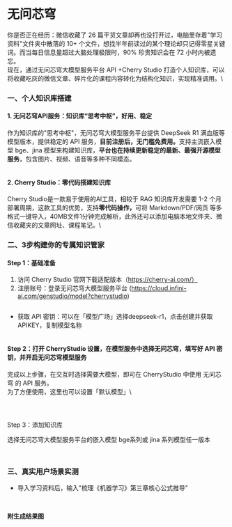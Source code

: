 # 无问芯穹

你是否正在经历：微信收藏了 26 篇干货文章却再也没打开过，电脑里存着"学习资料"文件夹中散落的 10+ 个文件，想找半年前读过的某个理论却只记得零星关键词。而当每日信息量超过大脑处理极限时，90% 珍贵知识会在 72 小时内被遗忘。\
现在，通过无问芯穹大模型服务平台 API +Cherry Studio 打造个人知识库，可以将收藏吃灰的微信文章、碎片化的课程内容转化为结构化知识，实现精准调用。\


### 一、个人知识库搭建

#### 1. 无问芯穹API服务：知识库“思考中枢”，好用、稳定

作为知识库的"思考中枢"，无问芯穹大模型服务平台提供 DeepSeek R1 满血版等模型版本，提供稳定的 API 服务，**目前注册后，无门槛免费用。**&#x652F;持主流嵌入模型 bge、jina 模型来构建知识库，**平台也在持续更新稳定的最新、最强开源模型服务**，包含图片、视频、语音等多种不同模态。

<figure><img src="https://infinigence.feishu.cn/space/api/box/stream/download/asynccode/?code=NjYzMzBjYzNhYjkwMWJiZmEyNzQ5MzlhOWYxZGZmMTBfRnhtRVhZd0dIUWhndDAyekNhQUc1Wk1XcVlJUXJKOVpfVG9rZW46Q3A4bGJwaXFmb1o0YnJ4SlRJTGNZeWNIbm9lXzE3NDEwODYzNjk6MTc0MTA4OTk2OV9WNA" alt=""><figcaption></figcaption></figure>

#### 2. Cherry Studio：零代码搭建知识库

Cherry Studio是一款易于使用的AI工具，相较于 RAG 知识库开发需要 1-2 个月部署周期，这款工具的优势，支持**零代码操作，**&#x53EF;将 Markdown/PDF/网页 等多格式一键导入，40MB文件1分钟完成解析，此外还可以添加电脑本地文件夹、微信收藏夹的文章网址、课程笔记。\


### 二、3步构建你的专属知识管家

#### Step 1：基础准备

1. 访问 Cherry Studio 官网下载适配版本（https://cherry-ai.com/）
2. 注册账号：登录无问芯穹大模型服务平台 (https://cloud.infini-ai.com/genstudio/model?cherrystudio)

<figure><img src="https://infinigence.feishu.cn/space/api/box/stream/download/asynccode/?code=OWI2MDEwZjM5ZjNiZGEwMWIzYWY1OTk0ZmYwYThjNjJfOUxYQ2JRcUlUN2RtV1J4RWtFSlFEQ2pPQTliWVlMU1RfVG9rZW46Q2xoWGJBRjJMbzdvOXR4anJ3bmN2a3hIbjVnXzE3NDEwODYzNjk6MTc0MTA4OTk2OV9WNA" alt=""><figcaption></figcaption></figure>

* 获取 API 密钥：可以在「模型广场」选择deepseek-r1，点击创建并获取APIKEY，复制模型名称

<figure><img src="https://infinigence.feishu.cn/space/api/box/stream/download/asynccode/?code=NjA1OTMwZWZjMzBkY2M1MTllYzY5OWYwYTQyOGM1OTlfcjlDQmR4WlBDMUxDbzZuMUNiYXpCMHVmYmoxVlJOeXBfVG9rZW46UDg0VWJKTmdxb3pGVVd4QTlkaGNWaXB2bnhlXzE3NDEwODYzNjk6MTc0MTA4OTk2OV9WNA" alt=""><figcaption></figcaption></figure>

#### Step 2：打开 CherryStudio 设置，在模型服务中选择无问芯穹，填写好 API 密钥，并开启无问芯穹模型服务

完成以上步骤，在交互时选择需要大模型，即可在 CherryStudio 中使用 无问芯穹 的 API 服务。\
为了方便使用，这里也可以设置「默认模型」\


<figure><img src="https://infinigence.feishu.cn/space/api/box/stream/download/asynccode/?code=OWQyYTc2ZTBjOGQ1YzI4Zjg0MzhlMDc5MWNhMTVlMTNfdnUwYVdlbjVHT2xlUk9mUFRTUGFnOXpmRkRvQURhbk9fVG9rZW46UUp3VGJ6NHFBb0dIV0J4TVhmRGNGQk1FbnlzXzE3NDEwODYzNjk6MTc0MTA4OTk2OV9WNA" alt=""><figcaption></figcaption></figure>

<figure><img src="https://infinigence.feishu.cn/space/api/box/stream/download/asynccode/?code=YzM2NTk4MWFkODBhZmIxNjNkY2VmYzQ5NmFkZThlMzJfcDBQdUVuUXk4VjVXaG9UMUFNdHNvMGhwd01XbWdESnJfVG9rZW46T2VIV2JwWHZvb2owcEV4NGh1VWNDenhHbmhmXzE3NDEwODYzNjk6MTc0MTA4OTk2OV9WNA" alt=""><figcaption></figcaption></figure>

<figure><img src="https://infinigence.feishu.cn/space/api/box/stream/download/asynccode/?code=Nzg4NDY5NTcxNDk2NGQyYThhOGFhODUzMzdkNjA1ZjlfY3VvNnRCNXRzMEx5d0VIanNDQzduOWYxYk5kWE4xRDdfVG9rZW46WmE4cWI3eVpQbzBjZUN4VUNDMWNwaVp4bjU4XzE3NDEwODYzNjk6MTc0MTA4OTk2OV9WNA" alt=""><figcaption></figcaption></figure>

Step 3：添加知识库

选择无问芯穹大模型服务平台的嵌入模型 bge系列或 jina 系列模型任一版本

<figure><img src="https://infinigence.feishu.cn/space/api/box/stream/download/asynccode/?code=NjA2NWY0OGU5MjNjN2JmMWE1ZDA2ODJlYjdiYTIzYmZfZnVNUmZHcFlnRnpudEJFVEcxZGl3bURWQ0FXNDcycGJfVG9rZW46SHJZQ2JnUUxYb0hjRGJ4UFYwd2NjUVVHblZnXzE3NDEwODYzNjk6MTc0MTA4OTk2OV9WNA" alt=""><figcaption></figcaption></figure>

<figure><img src="https://infinigence.feishu.cn/space/api/box/stream/download/asynccode/?code=NTdlMzgyOGYxNDY3ZDZlYzU0NTA0YWU4ZmRhNDkwODNfUkU0R1p6RnBhWXZMdXlCcE1pc0s4ZzVGU1RpallwRk9fVG9rZW46QjFqMWJnbVlXb1I5ZDR4anppQmNvR2xybjhXXzE3NDEwODYzNjk6MTc0MTA4OTk2OV9WNA" alt=""><figcaption></figcaption></figure>

### 三、真实用户场景实测

* 导入学习资料后，输入"梳理《机器学习》第三章核心公式推导"

<figure><img src="https://infinigence.feishu.cn/space/api/box/stream/download/asynccode/?code=Yjg4OTY5OWI2ZTU2YjE0OTA5M2M0NmE2NTczYjc3NmVfQUx5OFJlZ1dBaEN4V3U0Z1NGQW1zYkpOaU5EM0pCNGRfVG9rZW46UkZIVmJqV1M1b3lSVXB4QVh4ZWNRZGlZbkliXzE3NDEwODYzNjk6MTc0MTA4OTk2OV9WNA" alt=""><figcaption></figcaption></figure>

\
**附生成结果图**

<figure><img src="https://infinigence.feishu.cn/space/api/box/stream/download/asynccode/?code=YTBmZWVhM2NkNmFhODc1ZGZkMjhhZjQzYzg4NjZjMDdfalo4dlZldTBDVzZqaEZWUVBvQk9Eb2V0UlNPZlJ4YnhfVG9rZW46R1VTRmJMSDZ2b0p6ZXF4MFpiV2NyUVV0bmFiXzE3NDEwODYzNjk6MTc0MTA4OTk2OV9WNA" alt=""><figcaption></figcaption></figure>
